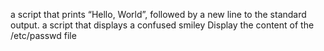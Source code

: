 a script that prints “Hello, World”, followed by a new line to the standard output.
a script that displays a confused smiley
Display the content of the /etc/passwd file

